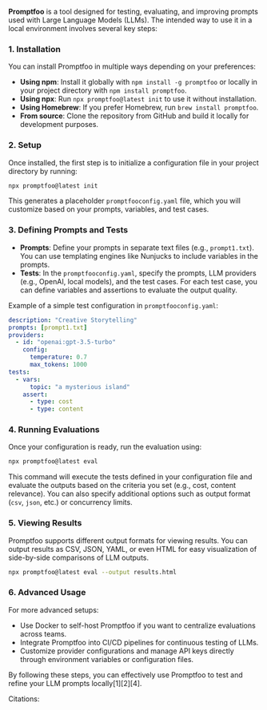 **Promptfoo** is a tool designed for testing, evaluating, and improving prompts used with Large Language Models (LLMs). The intended way to use it in a local environment involves several key steps:

### 1. Installation

You can install Promptfoo in multiple ways depending on your preferences:

- **Using npm**: Install it globally with `npm install -g promptfoo` or locally in your project directory with `npm install promptfoo`.
- **Using npx**: Run `npx promptfoo@latest init` to use it without installation.
- **Using Homebrew**: If you prefer Homebrew, run `brew install promptfoo`.
- **From source**: Clone the repository from GitHub and build it locally for development purposes.

### 2. Setup

Once installed, the first step is to initialize a configuration file in your project directory by running:

```bash
npx promptfoo@latest init
```

This generates a placeholder `promptfooconfig.yaml` file, which you will customize based on your prompts, variables, and test cases.

### 3. Defining Prompts and Tests

- **Prompts**: Define your prompts in separate text files (e.g., `prompt1.txt`). You can use templating engines like Nunjucks to include variables in the prompts.
- **Tests**: In the `promptfooconfig.yaml`, specify the prompts, LLM providers (e.g., OpenAI, local models), and the test cases. For each test case, you can define variables and assertions to evaluate the output quality.

Example of a simple test configuration in `promptfooconfig.yaml`:

```yaml
description: "Creative Storytelling"
prompts: [prompt1.txt]
providers:
  - id: "openai:gpt-3.5-turbo"
    config:
      temperature: 0.7
      max_tokens: 1000
tests:
  - vars:
      topic: "a mysterious island"
    assert:
      - type: cost
      - type: content
```

### 4. Running Evaluations

Once your configuration is ready, run the evaluation using:

```bash
npx promptfoo@latest eval
```

This command will execute the tests defined in your configuration file and evaluate the outputs based on the criteria you set (e.g., cost, content relevance). You can also specify additional options such as output format (`csv`, `json`, etc.) or concurrency limits.

### 5. Viewing Results

Promptfoo supports different output formats for viewing results. You can output results as CSV, JSON, YAML, or even HTML for easy visualization of side-by-side comparisons of LLM outputs.

```bash
npx promptfoo@latest eval --output results.html
```

### 6. Advanced Usage

For more advanced setups:

- Use Docker to self-host Promptfoo if you want to centralize evaluations across teams.
- Integrate Promptfoo into CI/CD pipelines for continuous testing of LLMs.
- Customize provider configurations and manage API keys directly through environment variables or configuration files.

By following these steps, you can effectively use Promptfoo to test and refine your LLM prompts locally\[1]\[2]\[4].

Citations:\
&#x20;






